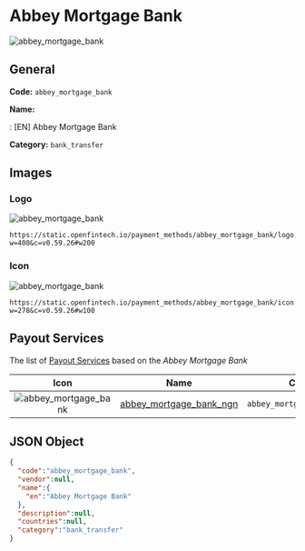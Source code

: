 
# Abbey Mortgage Bank 
![abbey_mortgage_bank](https://static.openfintech.io/payment_methods/abbey_mortgage_bank/logo.svg?w=400&c=v0.59.26#w200)  

## General 
**Code:** `abbey_mortgage_bank` 
 
**Name:** 
 
:	[EN] Abbey Mortgage Bank 
 
**Category:** `bank_transfer` 
 

## Images 

### Logo 
![abbey_mortgage_bank](https://static.openfintech.io/payment_methods/abbey_mortgage_bank/logo.svg?w=400&c=v0.59.26#w200)  

```
https://static.openfintech.io/payment_methods/abbey_mortgage_bank/logo.svg?w=400&c=v0.59.26#w200
```  

### Icon 
![abbey_mortgage_bank](https://static.openfintech.io/payment_methods/abbey_mortgage_bank/icon.svg?w=278&c=v0.59.26#w100)  

```
https://static.openfintech.io/payment_methods/abbey_mortgage_bank/icon.svg?w=278&c=v0.59.26#w100
```  

## Payout Services 
 
The list of [Payout Services](/payout-services/) based on the _Abbey Mortgage Bank_ 

|Icon|Name|Code| 
|:---:|:---:|:---:| 
|![abbey_mortgage_bank](https://static.openfintech.io/payout_methods/abbey_mortgage_bank/icon.svg?w=278&c=v0.59.26#w40) |[abbey_mortgage_bank_ngn](/payout-services/abbey_mortgage_bank_ngn/)|`abbey_mortgage_bank_ngn`| 
 

## JSON Object 

```json
{
  "code":"abbey_mortgage_bank",
  "vendor":null,
  "name":{
    "en":"Abbey Mortgage Bank"
  },
  "description":null,
  "countries":null,
  "category":"bank_transfer"
}
```  
